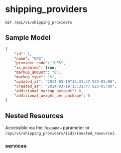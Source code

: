 shipping_providers
==================

```shell
GET /api/v1/shipping_providers
```

Sample Model
------------

```json
{
	"id": 1,
	"name": "UPS",
	"provider_code": "UPS",
	"is_enabled": true,
	"markup_amount": "0",
	"markup_type": "%",
	"updated_at": "2014-03-19T13:31:47.923-05:00",
	"created_at": "2014-03-19T13:31:47.923-05:00",
	"additional_markup_percent": 0,
	"additional_weight_per_package": 0
}
```

Nested Resources
----------------

Accessible via the `?expand=` parameter or `/api/v1/shipping_providers/{id}/{nested_resource}`.

### services